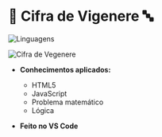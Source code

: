 # 🔡 Cifra de Vigenere 🔤

![Linguagens](https://img.shields.io/badge/Linguagens-HTML5%20e%20JavaScript-brightgreen)

![Cifra de Vegenere](https://github.com/gucaciolato/vigenere-cipher/raw/main/img/cipher.png) 

* **Conhecimentos aplicados:**
    - HTML5
    - JavaScript
    - Problema matemático
    - Lógica

* **Feito no VS Code**
